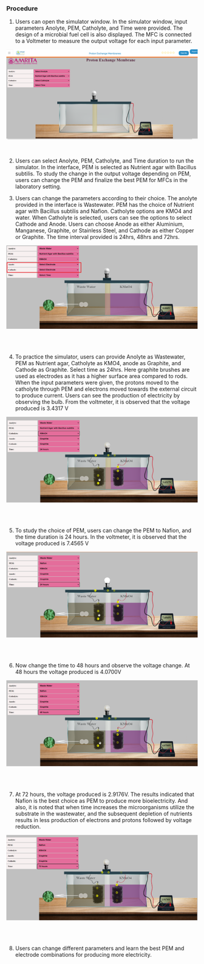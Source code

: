 ### Procedure

1.	Users can open the simulator window. In the simulator window,  input parameters Anolyte, PEM, Catholyte, and Time were provided. The design of a microbial fuel cell is also displayed. The MFC is connected to a Voltmeter to measure the output voltage for each input parameter.
 
 <img src="images/21.png" title="">

&nbsp;

2.	Users can select Anolyte, PEM, Catholyte, and Time duration to run the simulator. In the interface, PEM is selected as Nutrient agar with Bacillus subtilis. To study the change in the output voltage depending on PEM,  users can change the PEM and finalize the best PEM for MFCs in the laboratory setting. 

3.	Users can change the parameters according to their choice. The anolyte provided in the interface is Wastewater. PEM has the choice of Nutrient agar with Bacillus subtilis and Nafion. Catholyte options are KMO4 and water. When Catholyte is selected, users can see the options to select Cathode and Anode. Users can choose Anode as either Aluminium, Manganese, Graphite, or Stainless Steel, and Cathode as either Copper or Graphite. The time interval provided is 24hrs, 48hrs and 72hrs. 
 

 <img src="images/2.png" title="" />
&nbsp;

&nbsp;

4.	To practice the simulator, users can provide Anolyte as Wastewater, PEM as Nutrient agar, Catholyte as KMO4, anode as Graphite, and Cathode as Graphite. Select time as 24hrs. Here graphite brushes are used as electrodes as it has a higher surface area compared to rods. When the input parameters were given, the protons moved to the catholyte through PEM and electrons moved towards the external circuit to produce current. Users can see the production of electricity by observing the bulb. From the voltmeter, it is observed that the voltage produced is 3.4317 V


 <img src="images/3.png" title="" />
&nbsp;

&nbsp;



5.	To study the choice of PEM, users can change the PEM to Nafion, and the time duration is 24 hours. In the voltmeter, it is observed that the voltage produced is 7.4565 V



 <img src="images/4.png" title="" />
&nbsp;

&nbsp;


 
6.	Now change the time to 48 hours and observe the voltage change. At 48 hours the voltage produced is 4.0700V


 <img src="images/5.png" title="" />
&nbsp;

&nbsp;



7.	At 72 hours, the voltage produced is 2.9176V. The results indicated that Nafion is the best choice as PEM to produce more bioelectricity. And also, it is noted that when time increases the microorganisms utilize the substrate in the wastewater, and the subsequent depletion of nutrients results in less production of electrons and protons followed by voltage reduction. 


 <img src="images/6.png" title="" />
&nbsp;

&nbsp;



8.	Users can change different parameters and learn the best PEM and electrode combinations for producing more electricity. 


